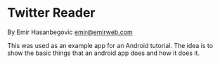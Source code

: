Twitter Reader
==================================================
By Emir Hasanbegovic
emir@emirweb.com


This was used as an example app for an Android tutorial. The idea is to show the basic things that an android app does and how it does it. 

